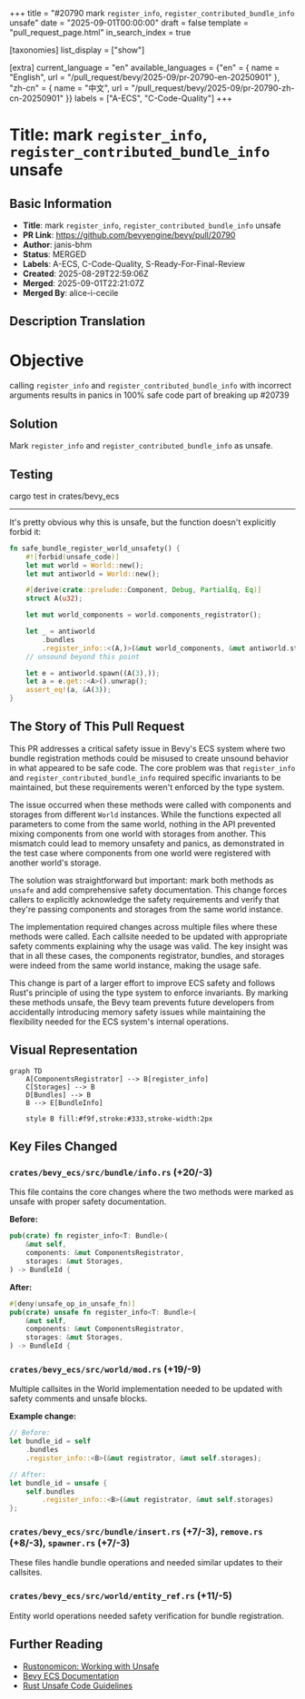 +++
title = "#20790 mark `register_info`, `register_contributed_bundle_info` unsafe"
date = "2025-09-01T00:00:00"
draft = false
template = "pull_request_page.html"
in_search_index = true

[taxonomies]
list_display = ["show"]

[extra]
current_language = "en"
available_languages = {"en" = { name = "English", url = "/pull_request/bevy/2025-09/pr-20790-en-20250901" }, "zh-cn" = { name = "中文", url = "/pull_request/bevy/2025-09/pr-20790-zh-cn-20250901" }}
labels = ["A-ECS", "C-Code-Quality"]
+++

# Title: mark `register_info`, `register_contributed_bundle_info` unsafe

## Basic Information
- **Title**: mark `register_info`, `register_contributed_bundle_info` unsafe
- **PR Link**: https://github.com/bevyengine/bevy/pull/20790
- **Author**: janis-bhm
- **Status**: MERGED
- **Labels**: A-ECS, C-Code-Quality, S-Ready-For-Final-Review
- **Created**: 2025-08-29T22:59:06Z
- **Merged**: 2025-09-01T22:21:07Z
- **Merged By**: alice-i-cecile

## Description Translation
# Objective
calling `register_info` and `register_contributed_bundle_info` with incorrect arguments results in panics in 100% safe code
part of breaking up #20739 

## Solution

Mark `register_info` and `register_contributed_bundle_info` as unsafe.

## Testing

cargo test in crates/bevy_ecs

---

It's pretty obvious why this is unsafe, but the function doesn't explicitly forbid it:
```rust
fn safe_bundle_register_world_unsafety() {
    #![forbid(unsafe_code)]
    let mut world = World::new();
    let mut antiworld = World::new();

    #[derive(crate::prelude::Component, Debug, PartialEq, Eq)]
    struct A(u32);

    let mut world_components = world.components_registrator();

    let _ = antiworld
        .bundles
        .register_info::<(A,)>(&mut world_components, &mut antiworld.storages);
    // unsound beyond this point

    let e = antiworld.spawn((A(3),));
    let a = e.get::<A>().unwrap();
    assert_eq!(a, &A(3));
}
```

## The Story of This Pull Request

This PR addresses a critical safety issue in Bevy's ECS system where two bundle registration methods could be misused to create unsound behavior in what appeared to be safe code. The core problem was that `register_info` and `register_contributed_bundle_info` required specific invariants to be maintained, but these requirements weren't enforced by the type system.

The issue occurred when these methods were called with components and storages from different `World` instances. While the functions expected all parameters to come from the same world, nothing in the API prevented mixing components from one world with storages from another. This mismatch could lead to memory unsafety and panics, as demonstrated in the test case where components from one world were registered with another world's storage.

The solution was straightforward but important: mark both methods as `unsafe` and add comprehensive safety documentation. This change forces callers to explicitly acknowledge the safety requirements and verify that they're passing components and storages from the same world instance.

The implementation required changes across multiple files where these methods were called. Each callsite needed to be updated with appropriate safety comments explaining why the usage was valid. The key insight was that in all these cases, the components registrator, bundles, and storages were indeed from the same world instance, making the usage safe.

This change is part of a larger effort to improve ECS safety and follows Rust's principle of using the type system to enforce invariants. By marking these methods unsafe, the Bevy team prevents future developers from accidentally introducing memory safety issues while maintaining the flexibility needed for the ECS system's internal operations.

## Visual Representation

```mermaid
graph TD
    A[ComponentsRegistrator] --> B[register_info]
    C[Storages] --> B
    D[Bundles] --> B
    B --> E[BundleInfo]
    
    style B fill:#f9f,stroke:#333,stroke-width:2px
```

## Key Files Changed

### `crates/bevy_ecs/src/bundle/info.rs` (+20/-3)
This file contains the core changes where the two methods were marked as unsafe with proper safety documentation.

**Before:**
```rust
pub(crate) fn register_info<T: Bundle>(
    &mut self,
    components: &mut ComponentsRegistrator,
    storages: &mut Storages,
) -> BundleId {
```

**After:**
```rust
#[deny(unsafe_op_in_unsafe_fn)]
pub(crate) unsafe fn register_info<T: Bundle>(
    &mut self,
    components: &mut ComponentsRegistrator,
    storages: &mut Storages,
) -> BundleId {
```

### `crates/bevy_ecs/src/world/mod.rs` (+19/-9)
Multiple callsites in the World implementation needed to be updated with safety comments and unsafe blocks.

**Example change:**
```rust
// Before:
let bundle_id = self
    .bundles
    .register_info::<B>(&mut registrator, &mut self.storages);

// After:
let bundle_id = unsafe {
    self.bundles
        .register_info::<B>(&mut registrator, &mut self.storages)
};
```

### `crates/bevy_ecs/src/bundle/insert.rs` (+7/-3), `remove.rs` (+8/-3), `spawner.rs` (+7/-3)
These files handle bundle operations and needed similar updates to their callsites.

### `crates/bevy_ecs/src/world/entity_ref.rs` (+11/-5)
Entity world operations needed safety verification for bundle registration.

## Further Reading

- [Rustonomicon: Working with Unsafe](https://doc.rust-lang.org/nomicon/working-with-unsafe.html)
- [Bevy ECS Documentation](https://bevyengine.org/learn/books/the-bevy-book/ecs/)
- [Rust Unsafe Code Guidelines](https://rust-lang.github.io/unsafe-code-guidelines/)